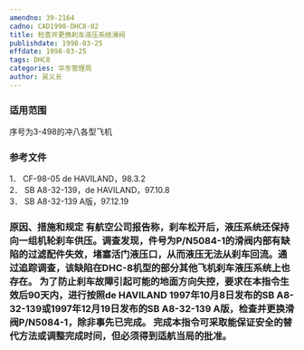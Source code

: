 ```yaml
---
amendno: 39-2164  
cadno: CAD1998-DHC8-02  
title: 检查并更换刹车液压系统滑阀  
publishdate: 1998-03-25  
effdate: 1998-03-25  
tags: DHC8  
categories: 华东管理局  
author: 吴义长  
---
```

  
### 适用范围  
序号为3-498的冲八各型飞机  
  
<!--more-->  
### 参考文件  
1． CF-98-05 de HAVILAND，98.3.2  
2． SB A8-32-139，de HAVILAND，97.10.8  
3． SB A8-32-139 A版，97.12.19  
  
### 原因、措施和规定 有航空公司报告称，刹车松开后，液压系统还保持向一组机轮刹车供压。调查发现，件号为P/N5084-1的滑阀内部有缺陷的过滤配件失效，堵塞活门液压口，从而液压无法从刹车回流。通过追踪调查，该缺陷在DHC-8机型的部分其他飞机刹车液压系统上也存在。 为了防止刹车故障引起可能的地面方向失控，要求在本指令生效后90天内，进行按照de HAVILAND 1997年10月8日发布的SB A8-32-139或1997年12月19日发布的SB A8-32-139 A版，检查并更换滑阀P/N5084-1，除非事先已完成。 完成本指令可采取能保证安全的替代方法或调整完成时间，但必须得到适航当局的批准。  
  
